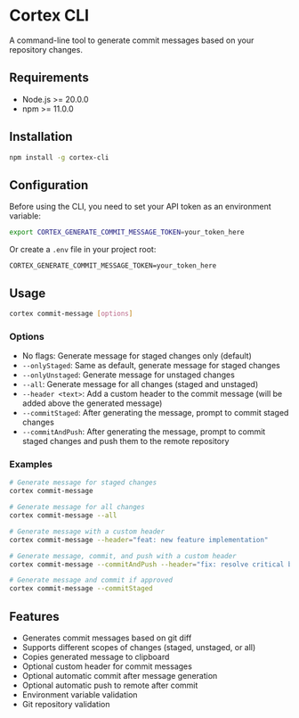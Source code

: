 # Cortex CLI

A command-line tool to generate commit messages based on your repository changes.

## Requirements

- Node.js >= 20.0.0
- npm >= 11.0.0

## Installation

```bash
npm install -g cortex-cli
```

## Configuration

Before using the CLI, you need to set your API token as an environment variable:

```bash
export CORTEX_GENERATE_COMMIT_MESSAGE_TOKEN=your_token_here
```

Or create a `.env` file in your project root:

```
CORTEX_GENERATE_COMMIT_MESSAGE_TOKEN=your_token_here
```

## Usage

```bash
cortex commit-message [options]
```

### Options

- No flags: Generate message for staged changes only (default)
- `--onlyStaged`: Same as default, generate message for staged changes
- `--onlyUnstaged`: Generate message for unstaged changes
- `--all`: Generate message for all changes (staged and unstaged)
- `--header <text>`: Add a custom header to the commit message (will be added above the generated message)
- `--commitStaged`: After generating the message, prompt to commit staged changes
- `--commitAndPush`: After generating the message, prompt to commit staged changes and push them to the remote repository

### Examples

```bash
# Generate message for staged changes
cortex commit-message

# Generate message for all changes
cortex commit-message --all

# Generate message with a custom header
cortex commit-message --header="feat: new feature implementation"

# Generate message, commit, and push with a custom header
cortex commit-message --commitAndPush --header="fix: resolve critical bug"

# Generate message and commit if approved
cortex commit-message --commitStaged
```

## Features

- Generates commit messages based on git diff
- Supports different scopes of changes (staged, unstaged, or all)
- Copies generated message to clipboard
- Optional custom header for commit messages
- Optional automatic commit after message generation
- Optional automatic push to remote after commit
- Environment variable validation
- Git repository validation